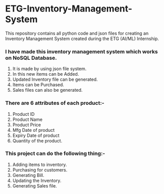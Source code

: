 # ETG-Inventory-Management-System
This repository contains all python code and json files for creating an Inventory Management System created during the ETG (AI/ML) Internship.

### I have made this inventory management system which works on NoSQL Database.
1. It is made by using json file system.
2. In this new items can be Added.
3. Updated Inventory file can be generated.
4. Items can be Purchased.
5. Sales files can also be generated.

### There are 6 attributes of each product:-
1. Product ID
2. Product Name
3. Product Price
4. Mfg Date of product
5. Expiry Date of product
6. Quantity of the product.

### This project can do the following thing:-
1. Adding items to inventory.
2. Purchasing for customers.
3. Generating Bill.
4. Updating the Inventory.
5. Generating Sales file.
